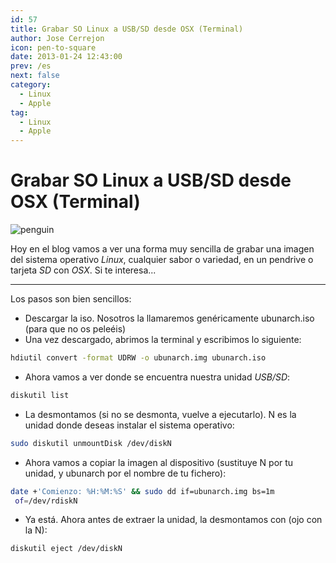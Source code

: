 ```yaml
---
id: 57
title: Grabar SO Linux a USB/SD desde OSX (Terminal)
author: Jose Cerrejon
icon: pen-to-square
date: 2013-01-24 12:43:00
prev: /es
next: false
category:
  - Linux
  - Apple
tag:
  - Linux
  - Apple
---
```


# Grabar SO Linux a USB/SD desde OSX (Terminal)

![penguin](/images/penguin.jpg)

Hoy en el blog vamos a ver una forma muy sencilla de grabar una imagen del sistema operativo *Linux*, cualquier sabor o variedad, en un pendrive o tarjeta *SD* con *OSX*. Si te interesa...

- - -
Los pasos son bien sencillos:


* Descargar la iso. Nosotros la llamaremos genéricamente ubunarch.iso (para que no os peleéis)
* Una vez descargado, abrimos la terminal y escribimos lo siguiente:
```bash
hdiutil convert -format UDRW -o ubunarch.img ubunarch.iso
```
* Ahora vamos a ver donde se encuentra nuestra unidad *USB/SD*:
```bash
diskutil list
```
* La desmontamos (si no se desmonta, vuelve a ejecutarlo). N es la unidad donde deseas instalar el sistema operativo:
```bash
sudo diskutil unmountDisk /dev/diskN
```
* Ahora vamos a copiar la imagen al dispositivo (sustituye N por tu unidad, y ubunarch por el nombre de tu fichero):
```bash
date +'Comienzo: %H:%M:%S' && sudo dd if=ubunarch.img bs=1m
 of=/dev/rdiskN
```
* Ya está. Ahora antes de extraer la unidad, la desmontamos con (ojo con la N):
```bash
diskutil eject /dev/diskN
```

